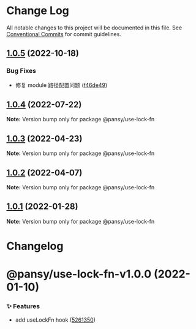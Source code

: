 # Change Log

All notable changes to this project will be documented in this file.
See [Conventional Commits](https://conventionalcommits.org) for commit guidelines.

## [1.0.5](https://github.com/pansyjs/react-hooks/compare/@pansy/use-lock-fn@1.0.4...@pansy/use-lock-fn@1.0.5) (2022-10-18)


### Bug Fixes

* 修复 module 路径配置问题 ([f46de49](https://github.com/pansyjs/react-hooks/commit/f46de4963847e688f530eaf9eeb21dca63670a9a))





## [1.0.4](https://github.com/pansyjs/react-hooks/compare/@pansy/use-lock-fn@1.0.3...@pansy/use-lock-fn@1.0.4) (2022-07-22)

**Note:** Version bump only for package @pansy/use-lock-fn





## [1.0.3](https://github.com/pansyjs/react-hooks/compare/@pansy/use-lock-fn@1.0.2...@pansy/use-lock-fn@1.0.3) (2022-04-23)

**Note:** Version bump only for package @pansy/use-lock-fn





## [1.0.2](https://github.com/pansyjs/react-hooks/compare/@pansy/use-lock-fn@1.0.1...@pansy/use-lock-fn@1.0.2) (2022-04-07)

**Note:** Version bump only for package @pansy/use-lock-fn





## [1.0.1](https://github.com/pansyjs/react-hooks/compare/@pansy/use-lock-fn@0.1.0...@pansy/use-lock-fn@1.0.1) (2022-01-28)

**Note:** Version bump only for package @pansy/use-lock-fn





# Changelog

# @pansy/use-lock-fn-v1.0.0 (2022-01-10)


### ✨ Features

* add useLockFn hook ([5261350](https://github.com/pansyjs/react-hooks/commit/5261350))
